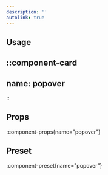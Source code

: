 ```yaml
---
description: ''
autolink: true
---
```


## Usage

::component-card
---
name: popover
---
::

## Props

:component-props{name="popover"}

## Preset

:component-preset{name="popover"}
